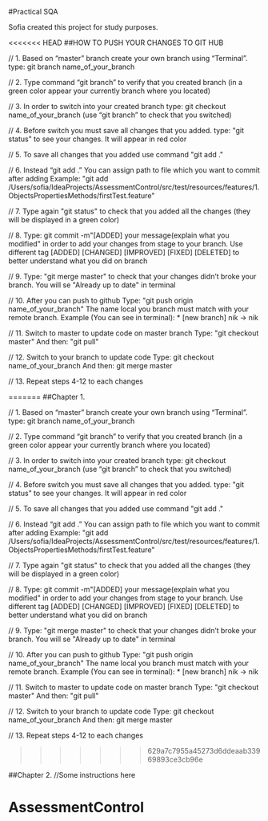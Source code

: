 #Practical SQA

Sofia created this project for study purposes.

<<<<<<< HEAD
##HOW TO PUSH YOUR CHANGES TO GIT HUB

// 1. Based on “master” branch create your own branch using
    “Terminal”. type: git branch name_of_your_branch

// 2. Type command “git branch” to verify that you created branch
    (in a green color appear your currently branch where you located)

// 3. In order to switch into your created branch
    type: git checkout name_of_your_branch
    (use “git branch” to check that you switched)

// 4. Before switch you must save all changes that you added.
    type: "git status" to see your changes. It will appear in red color

// 5. To save all changes that you added use command "git add ."

// 6. Instead “git add .” You can assign path to file which
    you want to commit after adding
    Example: "git add /Users/sofia/IdeaProjects/AssessmentControl/src/test/resources/features/1.ObjectsPropertiesMethods/firstTest.feature"

// 7. Type again "git status" to check
    that you added all the changes
    (they will be displayed in a green color)

// 8. Type: git commit -m"[ADDED] your message(explain what you modified"
    in order to add your changes from stage to your branch. Use different tag
    [ADDED] [CHANGED] [IMPROVED] [FIXED] [DELETED]
    to better understand what you did on branch

// 9. Type: "git merge master" to check that your changes didn’t broke your branch.
    You will se "Already up to date" in terminal


// 10. After you can push to github
    Type: "git push origin name_of_your_branch"
    The name local you branch must match with your remote branch.
    Example (You can see in terminal):
    * [new branch]      nik -> nik


// 11. Switch to master to update code on master branch
    Type: "git checkout master"
    And then: "git pull"

// 12. Switch to your branch to update code
       Type: git checkout name_of_your_branch
       And then: git merge master

// 13. Repeat steps 4-12 to each changes



=======
##Chapter 1.

// 1. Based on “master” branch create your own branch using
    “Terminal”. type: git branch name_of_your_branch

// 2. Type command “git branch” to verify that you created branch
    (in a green color appear your currently branch where you located)

// 3. In order to switch into your created branch
    type: git checkout name_of_your_branch
    (use “git branch” to check that you switched)

// 4. Before switch you must save all changes that you added.
    type: "git status" to see your changes. It will appear in red color

// 5. To save all changes that you added use command "git add ."

// 6. Instead “git add .” You can assign path to file which
    you want to commit after adding
    Example: "git add /Users/sofia/IdeaProjects/AssessmentControl/src/test/resources/features/1.ObjectsPropertiesMethods/firstTest.feature"

// 7. Type again "git status" to check
    that you added all the changes
    (they will be displayed in a green color)

// 8. Type: git commit -m"[ADDED] your message(explain what you modified"
    in order to add your changes from stage to your branch. Use different tag
    [ADDED] [CHANGED] [IMPROVED] [FIXED] [DELETED]
    to better understand what you did on branch

// 9. Type: "git merge master" to check that your changes didn’t broke your branch.
    You will se "Already up to date" in terminal


// 10. After you can push to github
    Type: "git push origin name_of_your_branch"
    The name local you branch must match with your remote branch.
    Example (You can see in terminal):
    * [new branch]      nik -> nik


// 11. Switch to master to update code on master branch
    Type: "git checkout master"
    And then: "git pull"

// 12. Switch to your branch to update code
       Type: git checkout name_of_your_branch
       And then: git merge master

// 13. Repeat steps 4-12 to each changes



>>>>>>> 629a7c7955a45273d6ddeaab33969893ce3cb96e


##Chapter 2.
//Some instructions here
# AssessmentControl

